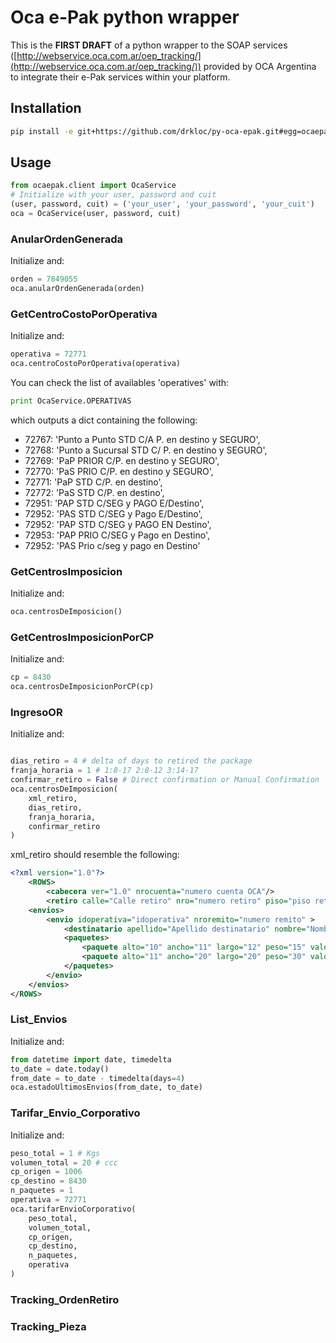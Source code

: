 # Oca e-Pak python wrapper

This is the **FIRST DRAFT** of a python wrapper to the SOAP services ([http://webservice.oca.com.ar/oep_tracking/](http://webservice.oca.com.ar/oep_tracking/)) provided by OCA Argentina to integrate their e-Pak services within your platform.


## Installation

```bash
pip install -e git+https://github.com/drkloc/py-oca-epak.git#egg=ocaepak
```

## Usage

```python
from ocaepak.client import OcaService
# Initialize with your user, password and cuit
(user, password, cuit) = ('your_user', 'your_password', 'your_cuit')
oca = OcaService(user, password, cuit)
```

### AnularOrdenGenerada

Initialize and:

```python
orden = 7849055
oca.anularOrdenGenerada(orden)
```

### GetCentroCostoPorOperativa

Initialize and:

```python
operativa = 72771
oca.centroCostoPorOperativa(operativa)
```

You can check the list of availables 'operatives' with:

```python
print OcaService.OPERATIVAS
```

which outputs a dict containing the following:

+ 72767: 'Punto a Punto STD C/A P. en destino y SEGURO',
+ 72768: 'Punto a Sucursal STD C/ P. en destino y SEGURO',
+ 72769: 'PaP PRIOR C/P. en destino y SEGURO',
+ 72770: 'PaS PRIO C/P. en destino y SEGURO',
+ 72771: 'PaP STD C/P. en destino',
+ 72772: 'PaS STD C/P. en destino',
+ 72951: 'PAP STD C/SEG y PAGO E/Destino',
+ 72952: 'PAS STD C/SEG y Pago E/Destino',
+ 72952: 'PAP STD C/SEG y PAGO EN Destino',
+ 72953: 'PAP PRIO C/SEG y Pago en Destino',
+ 72952: 'PAS Prio c/seg y pago en Destino'

### GetCentrosImposicion

Initialize and:

```python
oca.centrosDeImposicion()
```

### GetCentrosImposicionPorCP

Initialize and:

```python
cp = 8430
oca.centrosDeImposicionPorCP(cp)
```

### IngresoOR

Initialize and:

```python

dias_retiro = 4 # delta of days to retired the package
franja_horaria = 1 # 1:8-17 2:8-12 3:14-17
confirmar_retiro = False # Direct confirmation or Manual Confirmation
oca.centrosDeImposicion(
	xml_retiro,
	dias_retiro,
	franja_horaria,
	confirmar_retiro
)
```

xml_retiro should resemble the following:

```xml
<?xml version="1.0"?>
	<ROWS>
		<cabecera ver="1.0" nrocuenta="numero cuenta OCA"/>
		<retiro calle="Calle retiro" nro="numero retiro" piso="piso retiro" depto="departamento retiro" cp="codigo postal retiro" localidad="localidad retiro" provincia="provincia retiro" contacto="contacto retiro" email="e-mail del contacto retiro" solicitante="solicitante retiro" observaciones="observaciones retiro" centrocosto="centro costo retiro"/>
	<envios>
		<envio idoperativa="idoperativa" nroremito="numero remito" >
			<destinatario apellido="Apellido destinatario" nombre="Nombre destinatario" calle="Calle destinatario" nro="Numero destinatario" piso="Piso destinatario" depto="Depto destinatario" cp="codigo postal destinatario" localidad="localidad destinatario" provincia="provincia destinatario" telefono="telefono destinatario" email="email destinatario" idci="IdCentroImposicion" celular="celular destinatario"/>
			<paquetes>
				<paquete alto="10" ancho="11" largo="12" peso="15" valor="200" cant="1" />
				<paquete alto="11" ancho="20" largo="20" peso="30" valor="300" cant="2" />
			</paquetes>
		</envio>
	</envios>
</ROWS>
```

### List_Envios

Initialize and:

```python
from datetime import date, timedelta
to_date = date.today()
from_date = to_date - timedelta(days=4)
oca.estadoUltimosEnvios(from_date, to_date)
```

### Tarifar_Envio_Corporativo

Initialize and:

```python
peso_total = 1 # Kgs
volumen_total = 20 # ccc
cp_origen = 1006
cp_destino = 8430
n_paquetes = 1
operativa = 72771
oca.tarifarEnvioCorporativo(
	peso_total,
	volumen_total,
	cp_origen,
	cp_destino,
	n_paquetes,
	operativa
)
```

### Tracking_OrdenRetiro

### Tracking_Pieza